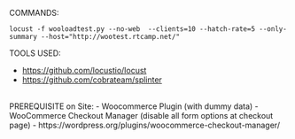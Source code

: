 
COMMANDS:

 `locust -f wooloadtest.py --no-web  --clients=10 --hatch-rate=5 --only-summary --host="http://wootest.rtcamp.net/"`


 TOOLS USED:
  - https://github.com/locustio/locust
  - https://github.com/cobrateam/splinter

<br>
 PREREQUISITE on Site:
  - Woocommerce Plugin (with dummy data)
  - WooCommerce Checkout Manager (disable all form options at checkout page)
      - https://wordpress.org/plugins/woocommerce-checkout-manager/
